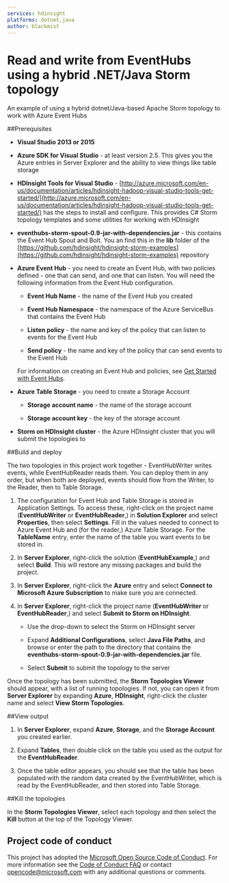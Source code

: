 ```yaml
---
services: hdinsight
platforms: dotnet,java
author: blackmist
---
```


# Read and write from EventHubs using a hybrid .NET/Java Storm topology

An example of using a hybrid dotnet/Java-based Apache Storm topology to work with Azure Event Hubs

##Prerequisites

* **Visual Studio 2013 or 2015**

* **Azure SDK for Visual Studio** - at least version 2.5. This gives you the Azure entries in Server Explorer and the ability to view things like table storage

* **HDInsight Tools for Visual Studio** - [http://azure.microsoft.com/en-us/documentation/articles/hdinsight-hadoop-visual-studio-tools-get-started/](http://azure.microsoft.com/en-us/documentation/articles/hdinsight-hadoop-visual-studio-tools-get-started/) has the steps to install and configure. This provides C# Storm topology templates and some utilities for working with HDInsight

* **eventhubs-storm-spout-0.9-jar-with-dependencies.jar** - this contains the Event Hub Spout and Bolt. You an find this in the **lib** folder of the [https://github.com/hdinsight/hdinsight-storm-examples](https://github.com/hdinsight/hdinsight-storm-examples) repository

* **Azure Event Hub** - you need to create an Event Hub, with two policies defined - one that can send, and one that can listen. You will need the following information from the Event Hub configuration.

    * **Event Hub Name** - the name of the Event Hub you created

    * **Event Hub Namespace** - the namespace of the Azure ServiceBus that contains the Event Hub

    * **Listen policy** - the name and key of the policy that can listen to events for the Event Hub

    * **Send policy** - the name and key of the policy that can send events to the Event Hub
	
	For information on creating an Event Hub and policies, see [Get Started with Event Hubs](https://azure.microsoft.com/en-us/documentation/articles/event-hubs-csharp-ephcs-getstarted/).

* **Azure Table Storage** - you need to create a Storage Account

    * **Storage account name** - the name of the storage account

    * **Storage account key** - the key of the storage account

* **Storm on HDInsight cluster** - the Azure HDInsight cluster that you will submit the topologies to

##Build and deploy

The two topologies in this project work together - EventHubWriter writes events, while EventHubReader reads them. You can deploy them in any order, but when both are deployed, events should flow from the Writer, to the Reader, then to Table Storage.

1. The configuration for Event Hub and Table Storage is stored in Application Settings. To access these, right-click on the project name (**EventHubWriter** or **EventHubReader**,) in **Solution Explorer** and select **Properties**, then select **Settings**. Fill in the values needed to connect to Azure Event Hub and (for the reader,) Azure Table Storage. For the **TableName** entry, enter the name of the table you want events to be stored in.

2. In **Server Explorer**, right-click the solution (**EventHubExample**,) and select **Build**. This will restore any missing packages and build the project.

3. In **Server Explorer**, right-click the **Azure** entry and select **Connect to Microsoft Azure Subscription** to make sure you are connected.

4. In **Server Explorer**, right-click the project name (**EventHubWriter** or **EventHubReader**,) and select **Submit to Storm on HDInsight**.

    * Use the drop-down to select the Storm on HDInsight server

    * Expand **Additional Configurations**, select **Java File Paths**, and browse or enter the path to the directory that contains the **eventhubs-storm-spout-0.9-jar-with-dependencies.jar** file.

    * Select **Submit** to submit the topology to the server

Once the topology has been submitted, the **Storm Topologies Viewer** should appear, with a list of running topologies. If not, you can open it from **Server Explorer** by expanding **Azure**, **HDInsight**, right-click the cluster name and select **View Storm Topologies**.

##View output

1. In **Server Explorer**, expand **Azure**, **Storage**, and the **Storage Account** you created earlier.

2. Expand **Tables**, then double click on the table you used as the output for the **EventHubReader**.

3. Once the table editor appears, you should see that the table has been populated with the random data created by the EventHubWriter, which is read by the EventHubReader, and then stored into Table Storage.

##Kill the topologies

In the **Storm Topologies Viewer**, select each topology and then select the **Kill** button at the top of the Topology Viewer.

## Project code of conduct

This project has adopted the [Microsoft Open Source Code of Conduct](https://opensource.microsoft.com/codeofconduct/). For more information see the [Code of Conduct FAQ](https://opensource.microsoft.com/codeofconduct/faq/) or contact [opencode@microsoft.com](mailto:opencode@microsoft.com) with any additional questions or comments.